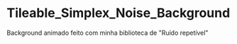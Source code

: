 # Tileable_Simplex_Noise_Background
Background animado feito com minha biblioteca de "Ruído repetível"
